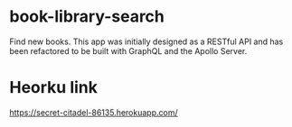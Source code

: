 # book-library-search
Find new books. This app was initially designed as a RESTful API and has been refactored to be built with GraphQL and the Apollo Server.

# Heorku link
https://secret-citadel-86135.herokuapp.com/ 


